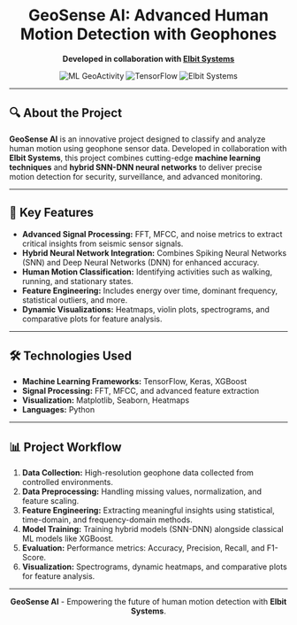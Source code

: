 <h1 align="center">GeoSense AI: Advanced Human Motion Detection with Geophones</h1>

<p align="center">
  <strong>Developed in collaboration with <a href="https://elbitsystems.com" target="_blank">Elbit Systems</a></strong>
</p>

<p align="center">
  <img src="https://img.shields.io/badge/Machine%20Learning-GeoActivity-blue.svg" alt="ML GeoActivity">
  <img src="https://img.shields.io/badge/Framework-TensorFlow-green.svg" alt="TensorFlow">
  <img src="https://img.shields.io/badge/Collaboration-Elbit%20Systems-orange.svg" alt="Elbit Systems">
</p>

<hr>

<h2>🔍 About the Project</h2>

<p>
  <strong>GeoSense AI</strong> is an innovative project designed to classify and analyze human motion using geophone sensor data. 
  Developed in collaboration with <strong>Elbit Systems</strong>, this project combines cutting-edge 
  <strong>machine learning techniques</strong> and <strong>hybrid SNN-DNN neural networks</strong> to deliver precise motion detection for security, surveillance, and advanced monitoring.
</p>

<hr>

<h2>🚀 Key Features</h2>
<ul>
  <li><strong>Advanced Signal Processing:</strong> FFT, MFCC, and noise metrics to extract critical insights from seismic sensor signals.</li>
  <li><strong>Hybrid Neural Network Integration:</strong> Combines Spiking Neural Networks (SNN) and Deep Neural Networks (DNN) for enhanced accuracy.</li>
  <li><strong>Human Motion Classification:</strong> Identifying activities such as walking, running, and stationary states.</li>
  <li><strong>Feature Engineering:</strong> Includes energy over time, dominant frequency, statistical outliers, and more.</li>
  <li><strong>Dynamic Visualizations:</strong> Heatmaps, violin plots, spectrograms, and comparative plots for feature analysis.</li>
</ul>

<hr>

<h2>🛠️ Technologies Used</h2>
<ul>
  <li><strong>Machine Learning Frameworks:</strong> TensorFlow, Keras, XGBoost</li>
  <li><strong>Signal Processing:</strong> FFT, MFCC, and advanced feature extraction</li>
  <li><strong>Visualization:</strong> Matplotlib, Seaborn, Heatmaps</li>
  <li><strong>Languages:</strong> Python</li>
</ul>

<hr>

<h2>📊 Project Workflow</h2>
<ol>
  <li><strong>Data Collection:</strong> High-resolution geophone data collected from controlled environments.</li>
  <li><strong>Data Preprocessing:</strong> Handling missing values, normalization, and feature scaling.</li>
  <li><strong>Feature Engineering:</strong> Extracting meaningful insights using statistical, time-domain, and frequency-domain methods.</li>
  <li><strong>Model Training:</strong> Training hybrid models (SNN-DNN) alongside classical ML models like XGBoost.</li>
  <li><strong>Evaluation:</strong> Performance metrics: Accuracy, Precision, Recall, and F1-Score.</li>
  <li><strong>Visualization:</strong> Spectrograms, dynamic heatmaps, and comparative plots for feature analysis.</li>
</ol>

<hr>
    </pre>


<p align="center">
  <b>GeoSense AI</b> - Empowering the future of human motion detection with <strong>Elbit Systems</strong>.
</p>
